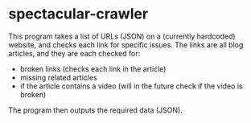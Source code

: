 # spectacular-crawler

This program takes a list of URLs (JSON) on a (currently hardcoded) website, and checks each link for specific issues.
The links are all blog articles, and they are each checked for:
- broken links (checks each link in the article)
- missing related articles
- if the article contains a video (will in the future check if the video is broken)

The program then outputs the required data (JSON).
